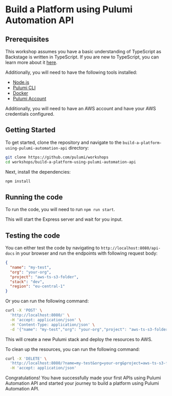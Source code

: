 # Build a Platform using Pulumi Automation API

## Prerequisites

This workshop assumes you have a basic understanding of TypeScript as Backstage is written in TypeScript. If you are new
to TypeScript, you can learn more about it [here](https://www.typescriptlang.org/).

Additionally, you will need to have the following tools installed:

- [Node.js](https://nodejs.org/en/download/)
- [Pulumi CLI](https://www.pulumi.com/docs/get-started/install/)
- [Docker](https://docs.docker.com/get-docker/)
- [Pulumi Account](https://app.pulumi.com/signup)

Additionally, you will need to have an AWS account and have your AWS credentials configured.

## Getting Started

To get started, clone the repository and navigate to the `build-a-platform-using-pulumi-automation-api` directory:

```bash
git clone https://github.com/pulumi/workshops
cd workshops/build-a-platform-using-pulumi-automation-api
```

Next, install the dependencies:

```bash
npm install
```

## Running the code

To run the code, you will need to run `npm run start`.

This will start the Express server and wait for you input.

## Testing the code

You can either test the code by navigating to `http://localhost:8080/api-docs` in your browser and run the endpoints
with following request body:

```json
{
  "name": "my-test",
  "org": "your-org",
  "project": "aws-ts-s3-folder",
  "stack": "dev",
  "region": "eu-central-1"
}
```

Or you can run the following command:

```bash
curl -X 'POST' \
  'http://localhost:8080/' \
  -H 'accept: application/json' \
  -H 'Content-Type: application/json' \
  -d '{"name": "my-test","org": "your-org","project": "aws-ts-s3-folder","stack": "dev", "region": "eu-central-1" }'
```

This will create a new Pulumi stack and deploy the resources to AWS.

To clean up the resources, you can run the following command:

```bash
curl -X 'DELETE' \                                                           
  'http://localhost:8080/?name=my-test&org=your-org&project=aws-ts-s3-folder&stack=dev&region=eu-central-1' \
  -H 'accept: application/json'                                                                                                                                                                                                  
```

Congratulations! You have successfully made your first APIs using Pulumi Automation API and started your journey to
build a platform using Pulumi Automation API.
